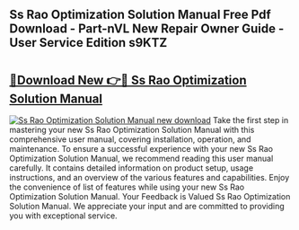 ## Ss Rao Optimization Solution Manual Free Pdf Download - Part-nVL New Repair Owner Guide - User Service Edition s9KTZ

# <h2><a href="http://bc91945.oget.top/?id=Ss+Rao+Optimization+Solution+Manual">🔗Download New 👉🔴 Ss Rao Optimization Solution Manual</a></h2>

[![Ss Rao Optimization Solution Manual new download](https://i.imgur.com/5g1atiW.png)](http://bc91945.oget.top/?id=Ss+Rao+Optimization+Solution+Manual)
Take the first step in mastering your new Ss Rao Optimization Solution Manual with this comprehensive user manual, covering installation, operation, and maintenance. To ensure a successful experience with your new Ss Rao Optimization Solution Manual, we recommend reading this user manual carefully. It contains detailed information on product setup, usage instructions, and an overview of the various features and capabilities. Enjoy the convenience of list of features while using your new Ss Rao Optimization Solution Manual. Your Feedback is Valued Ss Rao Optimization Solution Manual. We appreciate your input and are committed to providing you with exceptional service.
